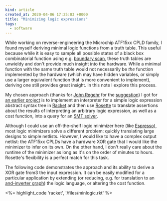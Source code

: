 ```yaml
---
kind: article
created_at: 2020-04-06 17:25:03 +0000
title: "Minimizing logic expressions"
tags:
  - software
---
```


While working on reverse-engineering the Microchip ATF15xx CPLD family, I found myself deriving minimal logic functions from a truth table. This useful because while it is easy to sample all possible states of a black box combinatorial function using e.g. [boundary scan](https://en.wikipedia.org/wiki/Boundary_scan), these truth tables are unwieldy and don't provide much insight into the hardware. While a minimal function with the same truth table would not necessarily be *the* function implemented by the hardware (which may have hidden variables, or simply use a larger equivalent function that is more convenient to implement), deriving one still provides great insight. In this note I explore this process.

<!--more-->

My chosen approach (thanks for [John Regehr](https://www.cs.utah.edu/~regehr/) for the [suggestion](https://twitter.com/johnregehr/status/1212563858524499968)) I got for [an earlier project](/notes/2020-04-06/synthesizing-optimal-8051-code/) is to implement an interpreter for a simple logic expression abstract syntax tree in [Racket](https://racket-lang.org) and then use [Rosette](https://emina.github.io/rosette/) to translate assertions about the results of interpreting an arbitrary logic expression, as well as a cost function, into a query for an [SMT solver](https://en.wikipedia.org/wiki/Satisfiability_modulo_theories).

Although I could use an off-the-shelf logic minimizer here (like [Espresso](https://ptolemy.berkeley.edu/projects/embedded/pubs/downloads/espresso/)), most logic minimizers solve a different problem: quickly translating large designs to simple netlists. However, I would like to have a complex output netlist: the ATF15xx CPLDs have a hardware XOR gate that I would like the minimizer to infer on its own. On the other hand, I don't really care about the runtime of the minimizer as long as it's on the order of minutes to hours. Rosette's flexibility is a perfect match for this task.

The following code demonstrates the approach and its ability to derive a XOR gate from3 the input expression. It can be easily modified for a particular application by extending (or reducing, e.g. for translation to an [and-inverter graph](https://en.wikipedia.org/wiki/And-inverter_graph)) the logic language, or altering the cost function.

<%= highlight_code 'racket', '/files/minlogic.rkt' %>
